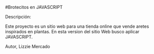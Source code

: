 #Brotecitos en JAVASCRIPT

Descripción:

Este proyecto es un sitio web para una tienda online que vende aretes inspirados en plantas. En esta version del sitio Web busco aplicar JAVASCRIPT.

Autor, Lizzie Mercado